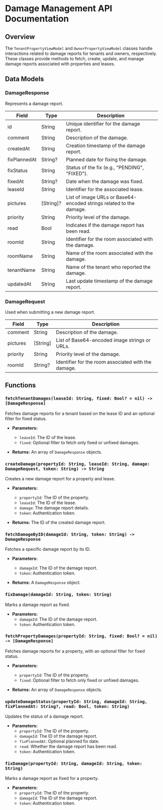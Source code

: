 # Damage Management API Documentation

## Overview

The `TenantPropertyViewModel` and `OwnerPropertyViewModel` classes handle interactions related to damage reports for tenants and owners, respectively. These classes provide methods to fetch, create, update, and manage damage reports associated with properties and leases.

## Data Models

### DamageResponse

Represents a damage report.

| Field | Type | Description |
|-------|------|-------------|
| id | String | Unique identifier for the damage report. |
| comment | String | Description of the damage. |
| createdAt | String | Creation timestamp of the damage report. |
| fixPlannedAt | String? | Planned date for fixing the damage. |
| fixStatus | String | Status of the fix (e.g., "PENDING", "FIXED"). |
| fixedAt | String? | Date when the damage was fixed. |
| leaseId | String | Identifier for the associated lease. |
| pictures | [String]? | List of image URLs or Base64-encoded strings related to the damage. |
| priority | String | Priority level of the damage. |
| read | Bool | Indicates if the damage report has been read. |
| roomId | String | Identifier for the room associated with the damage. |
| roomName | String | Name of the room associated with the damage. |
| tenantName | String | Name of the tenant who reported the damage. |
| updatedAt | String | Last update timestamp of the damage report. |

### DamageRequest

Used when submitting a new damage report.

| Field | Type | Description |
|-------|------|-------------|
| comment | String | Description of the damage. |
| pictures | [String] | List of Base64-encoded image strings or URLs. |
| priority | String | Priority level of the damage. |
| roomId | String? | Identifier for the room associated with the damage. |

## Functions

### `fetchTenantDamages(leaseId: String, fixed: Bool? = nil) -> [DamageResponse]`

Fetches damage reports for a tenant based on the lease ID and an optional filter for fixed status.

- **Parameters:**
  - `leaseId`: The ID of the lease.
  - `fixed`: Optional filter to fetch only fixed or unfixed damages.

- **Returns:** An array of `DamageResponse` objects.

### `createDamage(propertyId: String, leaseId: String, damage: DamageRequest, token: String) -> String`

Creates a new damage report for a property and lease.

- **Parameters:**
  - `propertyId`: The ID of the property.
  - `leaseId`: The ID of the lease.
  - `damage`: The damage report details.
  - `token`: Authentication token.

- **Returns:** The ID of the created damage report.

### `fetchDamageByID(damageId: String, token: String) -> DamageResponse`

Fetches a specific damage report by its ID.

- **Parameters:**
  - `damageId`: The ID of the damage report.
  - `token`: Authentication token.

- **Returns:** A `DamageResponse` object.

### `fixDamage(damageId: String, token: String)`

Marks a damage report as fixed.

- **Parameters:**
  - `damageId`: The ID of the damage report.
  - `token`: Authentication token.

### `fetchPropertyDamages(propertyId: String, fixed: Bool? = nil) -> [DamageResponse]`

Fetches damage reports for a property, with an optional filter for fixed status.

- **Parameters:**
  - `propertyId`: The ID of the property.
  - `fixed`: Optional filter to fetch only fixed or unfixed damages.

- **Returns:** An array of `DamageResponse` objects.

### `updateDamageStatus(propertyId: String, damageId: String, fixPlannedAt: String?, read: Bool, token: String)`

Updates the status of a damage report.

- **Parameters:**
  - `propertyId`: The ID of the property.
  - `damageId`: The ID of the damage report.
  - `fixPlannedAt`: Optional planned fix date.
  - `read`: Whether the damage report has been read.
  - `token`: Authentication token.

### `fixDamage(propertyId: String, damageId: String, token: String)`

Marks a damage report as fixed for a property.

- **Parameters:**
  - `propertyId`: The ID of the property.
  - `damageId`: The ID of the damage report.
  - `token`: Authentication token.

